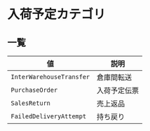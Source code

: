 # 入荷予定カテゴリ

## 一覧

| 値 | 説明 |
| --- | --- |
| `InterWarehouseTransfer` | 倉庫間転送 |
| `PurchaseOrder` | 入荷予定伝票 |
| `SalesReturn` | 売上返品 |
| `FailedDeliveryAttempt` | 持ち戻り |



